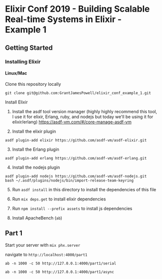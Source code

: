 # Elixir Conf 2019 - Building Scalable Real-time Systems in Elixir - Example 1 

## Getting Started

### Installing Elixir

#### Linux/Mac

Clone this repository locally
```
git clone git@github.com:GrantJamesPowell/elixir_conf_example_1.git
```

Install Elixir 

1. Install the asdf tool version manager (highly highly recommend this tool, I use it for elixir, Erlang, ruby, and nodejs but today we'll be using it for elixir/erlang)
https://asdf-vm.com/#/core-manage-asdf-vm

2. Install the elixir plugin
```
asdf plugin-add elixir https://github.com/asdf-vm/asdf-elixir.git
```

3. Install the Erlang plugin
```
asdf plugin-add erlang https://github.com/asdf-vm/asdf-erlang.git
```

4. Install the nodejs plugin
```
asdf plugin-add nodejs https://github.com/asdf-vm/asdf-nodejs.git
bash ~/.asdf/plugins/nodejs/bin/import-release-team-keyring
```

5. Run `asdf install` in this directory to install the dependencies of this file 

6. Run `mix deps.get` to install elixir dependencies

7. Run `npm install --prefix assets` to install js dependencies

8. Install ApacheBench (`ab`)

## Part 1

Start your server with `mix phx.server`

navigate to `http://localhost:4000/part1`

```
ab -n 1000 -c 50 http://127.0.0.1:4000/part1/serial
```
```
ab -n 1000 -c 50 http://127.0.0.1:4000/part1/async
```
